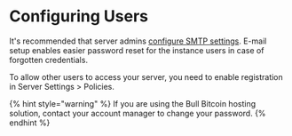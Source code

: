 # Configuring Users

It's recommended that server admins [configure SMTP settings](https://docs.btcpayserver.org/FAQ/ServerSettings/#how-to-configure-smtp-settings-in-btcpay). E-mail setup enables easier password reset for the instance users in case of forgotten credentials.

To allow other users to access your server, you need to enable registration in Server Settings > Policies.

{% hint style="warning" %}
If you are using the Bull Bitcoin hosting solution, contact your account manager to change your password.
{% endhint %}

